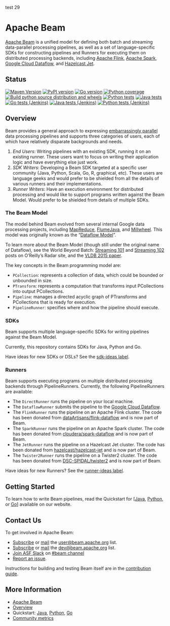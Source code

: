 <!--
    Licensed to the Apache Software Foundation (ASF) under one
    or more contributor license agreements.  See the NOTICE file
    distributed with this work for additional information
    regarding copyright ownership.  The ASF licenses this file
    to you under the Apache License, Version 2.0 (the
    "License"); you may not use this file except in compliance
    with the License.  You may obtain a copy of the License at

      http://www.apache.org/licenses/LICENSE-2.0

    Unless required by applicable law or agreed to in writing,
    software distributed under the License is distributed on an
    "AS IS" BASIS, WITHOUT WARRANTIES OR CONDITIONS OF ANY
    KIND, either express or implied.  See the License for the
    specific language governing permissions and limitations
    under the License.
-->
test 29
# Apache Beam

[Apache Beam](http://beam.apache.org/) is a unified model for defining both batch and streaming data-parallel processing pipelines, as well as a set of language-specific SDKs for constructing pipelines and Runners for executing them on distributed processing backends, including [Apache Flink](http://flink.apache.org/), [Apache Spark](http://spark.apache.org/), [Google Cloud Dataflow](http://cloud.google.com/dataflow/), and [Hazelcast Jet](https://jet.hazelcast.org/).

## Status

[![Maven Version](https://maven-badges.herokuapp.com/maven-central/org.apache.beam/beam-sdks-java-core/badge.svg)](http://search.maven.org/#search|gav|1|g:"org.apache.beam")
[![PyPI version](https://badge.fury.io/py/apache-beam.svg)](https://badge.fury.io/py/apache-beam)
[![Go version](https://pkg.go.dev/badge/github.com/apache/beam/sdks/v2/go.svg)](https://pkg.go.dev/github.com/apache/beam/sdks/v2/go)
[![Python coverage](https://codecov.io/gh/apache/beam/branch/master/graph/badge.svg)](https://codecov.io/gh/apache/beam)
[![Build python source distribution and wheels](https://github.com/apache/beam/workflows/Build%20python%20source%20distribution%20and%20wheels/badge.svg?branch=master&event=schedule)](https://github.com/apache/beam/actions?query=workflow%3A%22Build+python+source+distribution+and+wheels%22+branch%3Amaster+event%3Aschedule)
[![Python tests](https://github.com/apache/beam/workflows/Python%20tests/badge.svg?branch=master&event=schedule)](https://github.com/apache/beam/actions?query=workflow%3A%22Python+Tests%22+branch%3Amaster+event%3Aschedule)
[![Java tests](https://github.com/apache/beam/workflows/Java%20Tests/badge.svg?branch=master&event=schedule)](https://github.com/apache/beam/actions?query=workflow%3A%22Java+Tests%22+branch%3Amaster+event%3Aschedule)
[![Go tests (Jenkins)](https://ci-beam.apache.org/job/beam_PreCommit_Go_Cron/lastCompletedBuild/badge/icon?subject=Go%20Tests%28Jenkins%29)](https://ci-beam.apache.org/job/beam_PreCommit_Go_Cron/lastCompletedBuild/)
[![Java tests (Jenkins)](https://ci-beam.apache.org/job/beam_PreCommit_Java_Cron/lastCompletedBuild/badge/icon?subject=Java%20Tests%28Jenkins%29)](https://ci-beam.apache.org/job/beam_PreCommit_Java_Cron/lastCompletedBuild/)
[![Python tests (Jenkins)](https://ci-beam.apache.org/job/beam_PreCommit_Python_Cron/lastCompletedBuild/badge/icon?subject=Python%20Tests%28Jenkins%29)](https://ci-beam.apache.org/job/beam_PreCommit_Python_Cron/lastCompletedBuild/)

## Overview

Beam provides a general approach to expressing [embarrassingly parallel](https://en.wikipedia.org/wiki/Embarrassingly_parallel) data processing pipelines and supports three categories of users, each of which have relatively disparate backgrounds and needs.

1. _End Users_: Writing pipelines with an existing SDK, running it on an existing runner. These users want to focus on writing their application logic and have everything else just work.
2. _SDK Writers_: Developing a Beam SDK targeted at a specific user community (Java, Python, Scala, Go, R, graphical, etc). These users are language geeks and would prefer to be shielded from all the details of various runners and their implementations.
3. _Runner Writers_: Have an execution environment for distributed processing and would like to support programs written against the Beam Model. Would prefer to be shielded from details of multiple SDKs.

### The Beam Model

The model behind Beam evolved from several internal Google data processing projects, including [MapReduce](http://research.google.com/archive/mapreduce.html), [FlumeJava](http://research.google.com/pubs/pub35650.html), and [Millwheel](http://research.google.com/pubs/pub41378.html). This model was originally known as the “[Dataflow Model](http://www.vldb.org/pvldb/vol8/p1792-Akidau.pdf)”.

To learn more about the Beam Model (though still under the original name of Dataflow), see the World Beyond Batch: [Streaming 101](https://www.oreilly.com/ideas/the-world-beyond-batch-streaming-101) and [Streaming 102](https://www.oreilly.com/ideas/the-world-beyond-batch-streaming-102) posts on O’Reilly’s Radar site, and the [VLDB 2015 paper](http://www.vldb.org/pvldb/vol8/p1792-Akidau.pdf).

The key concepts in the Beam programming model are:

* `PCollection`: represents a collection of data, which could be bounded or unbounded in size.
* `PTransform`: represents a computation that transforms input PCollections into output PCollections.
* `Pipeline`: manages a directed acyclic graph of PTransforms and PCollections that is ready for execution.
* `PipelineRunner`: specifies where and how the pipeline should execute.

### SDKs

Beam supports multiple language-specific SDKs for writing pipelines against the Beam Model.

Currently, this repository contains SDKs for Java, Python and Go.

Have ideas for new SDKs or DSLs? See the [sdk-ideas label](https://github.com/apache/beam/issues?q=is%3Aopen+is%3Aissue+label%3Asdk-ideas).

### Runners

Beam supports executing programs on multiple distributed processing backends through PipelineRunners. Currently, the following PipelineRunners are available:

- The `DirectRunner` runs the pipeline on your local machine.
- The `DataflowRunner` submits the pipeline to the [Google Cloud Dataflow](http://cloud.google.com/dataflow/).
- The `FlinkRunner` runs the pipeline on an Apache Flink cluster. The code has been donated from [dataArtisans/flink-dataflow](https://github.com/dataArtisans/flink-dataflow) and is now part of Beam.
- The `SparkRunner` runs the pipeline on an Apache Spark cluster. The code has been donated from [cloudera/spark-dataflow](https://github.com/cloudera/spark-dataflow) and is now part of Beam.
- The `JetRunner` runs the pipeline on a Hazelcast Jet cluster. The code has been donated from [hazelcast/hazelcast-jet](https://github.com/hazelcast/hazelcast-jet) and is now part of Beam.
- The `Twister2Runner` runs the pipeline on a Twister2 cluster. The code has been donated from [DSC-SPIDAL/twister2](https://github.com/DSC-SPIDAL/twister2) and is now part of Beam.

Have ideas for new Runners? See the [runner-ideas label](https://github.com/apache/beam/issues?q=is%3Aopen+is%3Aissue+label%3Arunner-ideas).

## Getting Started

To learn how to write Beam pipelines, read the Quickstart for [[Java](https://beam.apache.org/get-started/quickstart-java), [Python](https://beam.apache.org/get-started/quickstart-py), or
[Go](https://beam.apache.org/get-started/quickstart-go)] available on our website.

## Contact Us

To get involved in Apache Beam:

* [Subscribe](mailto:user-subscribe@beam.apache.org) or [mail](mailto:user@beam.apache.org) the [user@beam.apache.org](http://mail-archives.apache.org/mod_mbox/beam-user/) list.
* [Subscribe](mailto:dev-subscribe@beam.apache.org) or [mail](mailto:dev@beam.apache.org) the [dev@beam.apache.org](http://mail-archives.apache.org/mod_mbox/beam-dev/) list.
* [Join ASF Slack](https://s.apache.org/slack-invite) on [#beam channel](https://s.apache.org/beam-slack-channel)
* [Report an issue](https://github.com/apache/beam/issues/new/choose).

Instructions for building and testing Beam itself
are in the [contribution guide](https://beam.apache.org/contribute/).

## More Information

* [Apache Beam](https://beam.apache.org)
* [Overview](https://beam.apache.org/use/beam-overview/)
* Quickstart: [Java](https://beam.apache.org/get-started/quickstart-java), [Python](https://beam.apache.org/get-started/quickstart-py), [Go](https://beam.apache.org/get-started/quickstart-go)
* [Community metrics](https://s.apache.org/beam-community-metrics)
